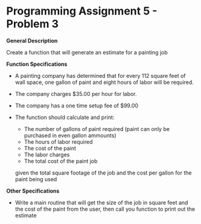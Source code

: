 # Programming Assignment 5 - Problem 3

**General Description**

Create a function that will generate an estimate for a painting job

**Function Specifications**

- A painting company has determined that for every 112 square feet of wall space, one gallon of paint and eight hours of labor will be required.
- The company charges $35.00 per hour for labor.
- The company has a one time setup fee of $99.00
- The function should calculate and print:
    - The number of gallons of paint required (paint can only be purchased in even gallon ammounts)
    - The hours of labor required
    - The cost of the paint
    - The labor charges
    - The total cost of the paint job   

    given the total square footage of the job and the cost per gallon for the paint being used
    
**Other Specifications**

- Write a main routine that will get the size of the job in square feet and the cost of the paint from the user, then call you function to print out the estimate

